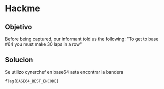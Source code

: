 # Hackme

## Objetivo
Before being captured, our informant told us the following: "To get to base #64 you must make 30 laps in a row"


## Solucion
Se utilizo cynerchef en base64 asta encontrar la bandera
```bandera
flag{BASE64_BEST_ENCODE}
```